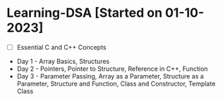 # Learning-DSA [Started on 01-10-2023]
- [ ] Essential C and C++ Concepts
- Day 1 - Array Basics, Structures
- Day 2 - Pointers, Pointer to Structure, Reference in C++, Function
- Day 3 - Parameter Passing, Array as a Parameter, Structure as a Parameter, Structure and Function, Class and Constructor, Template Class
